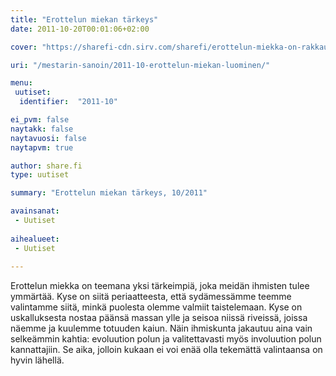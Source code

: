 ```yaml
---
title: "Erottelun miekan tärkeys"
date: 2011-10-20T00:01:06+02:00

cover: "https://sharefi-cdn.sirv.com/sharefi/erottelun-miekka-on-rakkauden-energia-300x120.jpg"

uri: "/mestarin-sanoin/2011-10-erottelun-miekan-luominen/"

menu:
 uutiset:
  identifier:  "2011-10"

ei_pvm: false
naytakk: false
naytavuosi: false
naytapvm: true

author: share.fi
type: uutiset

summary: "Erottelun miekan tärkeys, 10/2011"

avainsanat:
 - Uutiset
 
aihealueet:
 - Uutiset
 
---
```

<p>Erottelun miekka on teemana yksi tärkeimpiä, joka meidän ihmisten tulee ymmärtää. Kyse on siitä periaatteesta, että sydämessämme teemme valintamme siitä, minkä puolesta olemme valmiit taistelemaan. Kyse on uskalluksesta nostaa päänsä massan ylle ja seisoa niissä riveissä, joissa näemme ja kuulemme totuuden kaiun. Näin ihmiskunta jakautuu aina vain selkeämmin kahtia: evoluution polun ja valitettavasti myös involuution polun kannattajiin. Se aika, jolloin kukaan ei voi enää olla tekemättä valintaansa on hyvin lähellä.</p>